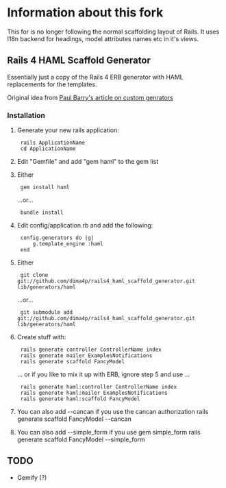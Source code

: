 # Information about this fork

This for is no longer following the normal scaffolding layout of Rails.
It uses I18n backend for headings, model attributes names etc in it's views.

## Rails 4 HAML Scaffold Generator

Essentially just a copy of the Rails 4 ERB generator with HAML replacements for the templates.

Original idea from [Paul Barry's article on custom genrators][OriginalIdea]

### Installation

1. Generate your new rails application:

        rails ApplicationName
        cd ApplicationName

2. Edit "Gemfile" and add "gem haml" to the gem list
3. Either

        gem install haml

    ...or...

        bundle install

4. Edit config/application.rb and add the following:

        config.generators do |g|
            g.template_engine :haml
        end


5. Either

        git clone git://github.com/dima4p/rails4_haml_scaffold_generator.git lib/generators/haml

    ...or...

        git submodule add git://github.com/dima4p/rails4_haml_scaffold_generator.git lib/generators/haml
  
6. Create stuff with:

        rails generate controller ControllerName index
        rails generate mailer ExamplesNotifications
        rails generate scaffold FancyModel
    
    ... or if you like to mix it up with ERB, ignore step 5 and use ...

        rails generate haml:controller ControllerName index
        rails generate haml:mailer ExamplesNotifications
        rails generate haml:scaffold FancyModel

7. You can also add --cancan if you use the cancan authorization
       rails generate scaffold FancyModel <fields> --cancan

8. You can also add --simple_form if you use gem simple_form
       rails generate scaffold FancyModel <fields> --simple_form

## TODO

* Gemify (?)

[OriginalIdea]: http://paulbarry.com/articles/2010/01/13/customizing-generators-in-rails-3
